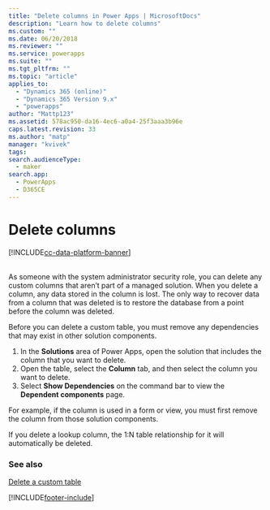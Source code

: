 ```yaml
---
title: "Delete columns in Power Apps | MicrosoftDocs"
description: "Learn how to delete columns"
ms.custom: ""
ms.date: 06/20/2018
ms.reviewer: ""
ms.service: powerapps
ms.suite: ""
ms.tgt_pltfrm: ""
ms.topic: "article"
applies_to: 
  - "Dynamics 365 (online)"
  - "Dynamics 365 Version 9.x"
  - "powerapps"
author: "Mattp123"
ms.assetid: 578ac950-da16-4ec6-a0a4-25f3aaa3b96e
caps.latest.revision: 33
ms.author: "matp"
manager: "kvivek"
tags: 
search.audienceType: 
  - maker
search.app: 
  - PowerApps
  - D365CE
---
```

# Delete columns

[!INCLUDE[cc-data-platform-banner](../../includes/cc-data-platform-banner.md)]

<a name="BKMK_DeletingFields"></a>   
As someone with the system administrator security role, you can delete any custom columns that aren’t part of a managed solution. When you delete a column, any data stored in the column is lost. The only way to recover data from a column that was deleted is to restore the database from a point before the column was deleted.  
  
Before you can delete a custom table, you must remove any dependencies that may exist in other solution components.
1. In the **Solutions** area of Power Apps, open the solution that includes the column that you want to delete.
1. Open the table, select the **Column** tab, and then select the column you want to delete.
1. Select **Show Dependencies** on the command bar to view the **Dependent components** page.

For example, if the column is used in a form or view, you must first remove the column from those solution components.  
  
If you delete a lookup column, the 1:N table relationship for it will automatically be deleted.  

### See also

 [Delete a custom table](data-platform-delete-entity.md)


[!INCLUDE[footer-include](../../includes/footer-banner.md)]